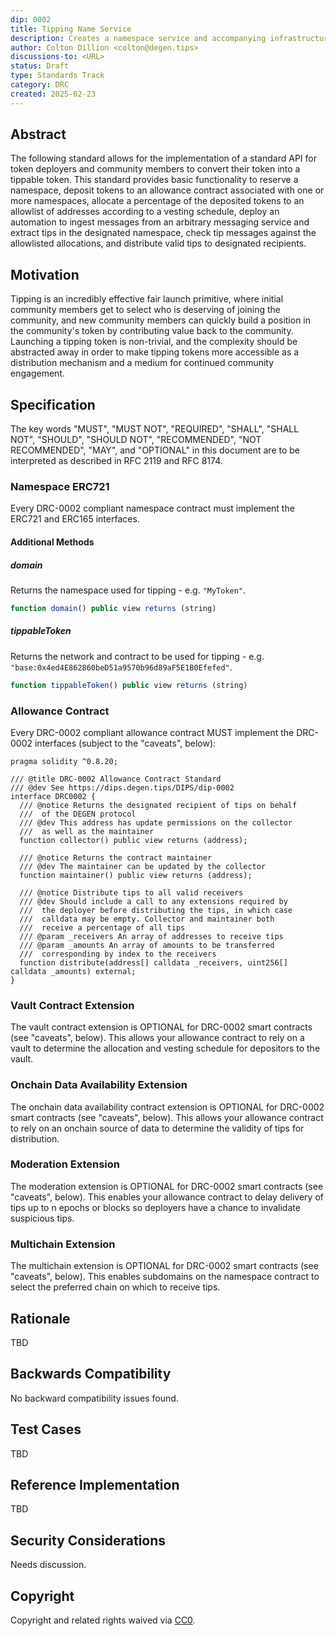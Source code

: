 ```yaml
---
dip: 0002
title: Tipping Name Service
description: Creates a namespace service and accompanying infrastructure to detect, issue, and moderate tips of user-defined tokens on designated transaction networks using selected namespaces on arbitrary messaging platforms.
author: Colton Dillion <colton@degen.tips>
discussions-to: <URL>
status: Draft
type: Standards Track
category: DRC
created: 2025-02-23
---
```


## Abstract

The following standard allows for the implementation of a standard API for token deployers and community members to convert their token into a tippable token. This standard provides basic functionality to reserve a namespace, deposit tokens to an allowance contract associated with one or more namespaces, allocate a percentage of the deposited tokens to an allowlist of addresses according to a vesting schedule, deploy an automation to ingest messages from an arbitrary messaging service and extract tips in the designated namespace, check tip messages against the allowlisted allocations, and distribute valid tips to designated recipients.

## Motivation

Tipping is an incredibly effective fair launch primitive, where initial community members get to select who is deserving of joining the community, and new community members can quickly build a position in the community's token by contributing value back to the community. Launching a tipping token is non-trivial, and the complexity should be abstracted away in order to make tipping tokens more accessible as a distribution mechanism and a medium for continued community engagement.

## Specification

The key words "MUST", "MUST NOT", "REQUIRED", "SHALL", "SHALL NOT", "SHOULD", "SHOULD NOT", "RECOMMENDED", "NOT RECOMMENDED", "MAY", and "OPTIONAL" in this document are to be interpreted as described in RFC 2119 and RFC 8174.

### Namespace ERC721

Every DRC-0002 compliant namespace contract must implement the ERC721 and ERC165 interfaces.

#### Additional Methods

##### domain

Returns the namespace used for tipping - e.g. `"MyToken"`.

``` js
function domain() public view returns (string)
```

##### tippableToken

Returns the network and contract to be used for tipping - e.g. `"base:0x4ed4E862860beD51a9570b96d89aF5E1B0Efefed"`.

``` js
function tippableToken() public view returns (string)
```

### Allowance Contract

Every DRC-0002 compliant allowance contract MUST implement the DRC-0002 interfaces (subject to the "caveats", below):
```solidity
pragma solidity ^0.8.20;

/// @title DRC-0002 Allowance Contract Standard
/// @dev See https://dips.degen.tips/DIPS/dip-0002
interface DRC0002 {
  /// @notice Returns the designated recipient of tips on behalf
  ///  of the DEGEN protocol
  /// @dev This address has update permissions on the collector
  ///  as well as the maintainer
  function collector() public view returns (address);

  /// @notice Returns the contract maintainer
  /// @dev The maintainer can be updated by the collector
  function maintainer() public view returns (address);

  /// @notice Distribute tips to all valid receivers
  /// @dev Should include a call to any extensions required by
  ///  the deployer before distributing the tips, in which case
  ///  calldata may be empty. Collector and maintainer both
  ///  receive a percentage of all tips
  /// @param _receivers An array of addresses to receive tips
  /// @param _amounts An array of amounts to be transferred
  ///  corresponding by index to the receivers 
  function distribute(address[] calldata _receivers, uint256[] calldata _amounts) external;
}
```

### Vault Contract Extension

The vault contract extension is OPTIONAL for DRC-0002 smart contracts (see "caveats", below). This allows your allowance contract to rely on a vault to determine the allocation and vesting schedule for depositors to the vault.

### Onchain Data Availability Extension

The onchain data availability contract extension is OPTIONAL for DRC-0002 smart contracts (see "caveats", below). This allows your allowance contract to rely on an onchain source of data to determine the validity of tips for distribution.

### Moderation Extension

The moderation extension is OPTIONAL for DRC-0002 smart contracts (see "caveats", below). This enables your allowance contract to delay delivery of tips up to n epochs or blocks so deployers have a chance to invalidate suspicious tips.

### Multichain Extension

The multichain extension is OPTIONAL for DRC-0002 smart contracts (see "caveats", below). This enables subdomains on the namespace contract to select the preferred chain on which to receive tips.

## Rationale

TBD

## Backwards Compatibility

No backward compatibility issues found.

## Test Cases

TBD

## Reference Implementation

TBD

## Security Considerations

Needs discussion.

## Copyright

Copyright and related rights waived via [CC0](../LICENSE.md).